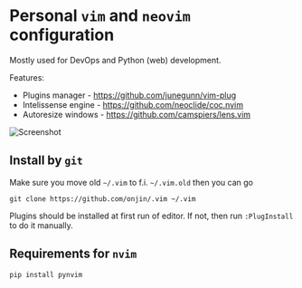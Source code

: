 # Personal `vim` and `neovim` configuration

Mostly used for DevOps and Python (web) development.

Features:

 * Plugins manager - https://github.com/junegunn/vim-plug
 * Intelissense engine - https://github.com/neoclide/coc.nvim
 * Autoresize windows - https://github.com/camspiers/lens.vim


 ![Screenshot](https://user-images.githubusercontent.com/44516/93768089-30b87b80-fc19-11ea-8e36-21c388dd3b7c.png)

## Install by `git`

Make sure you move old `~/.vim` to f.i. `~/.vim.old` then you can go

```
git clone https://github.com/onjin/.vim ~/.vim
```

Plugins should be installed at first run of editor. If not, then run `:PlugInstall` to do it manually.


## Requirements for `nvim`

```
pip install pynvim
```

